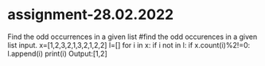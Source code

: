 # assignment-28.02.2022
Find the odd occurrences in a  given list
#find the odd occurences in a given list input.
x=[1,2,3,2,1,3,2,1,2,2]
l=[]
for i in x:
    if i not in l:
        if x.count(i)%2!=0:
            l.append(i)
            print(i)
Output:[1,2]
